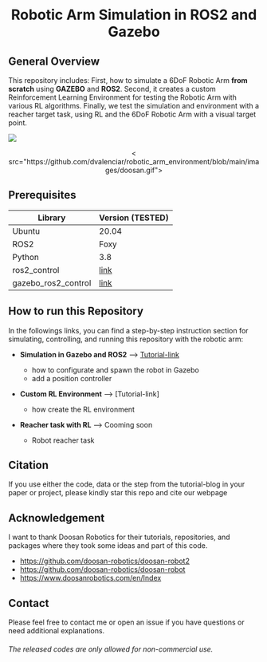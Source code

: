 <h1 align="center">
  <br>
Robotic Arm Simulation in ROS2 and Gazebo
  <br>
</h1>


## General Overview

This repository includes: First, how to simulate a 6DoF Robotic Arm **from scratch** using **GAZEBO** and **ROS2**. Second, it creates a custom Reinforcement Learning Environment for testing the Robotic Arm with various RL algorithms. Finally, we test the simulation and environment with a reacher target task, using RL and the 6DoF Robotic Arm with a visual target point.

![](https://github.com/dvalenciar/robotic_arm_environment/blob/main/images/doosan.gif)

<p align="center">
  < src="https://github.com/dvalenciar/robotic_arm_environment/blob/main/images/doosan.gif">
</p>


## Prerequisites

|Library         | Version (TESTED) |
|----------------------|----|
| Ubuntu | 20.04|
| ROS2| Foxy|
| Python | 3.8|
| ros2_control |[link](https://github.com/ros-controls/ros2_control/tree/foxy) |
| gazebo_ros2_control | [link](https://github.com/ros-simulation/gazebo_ros2_control)|

## How to run this Repository 

In the followings links, you can find a step-by-step instruction section for simulating, controlling, and running this repository with the robotic arm:

* **Simulation in Gazebo and ROS2** --> [Tutorial-link](https://davidvalenciaredro.wixsite.com/my-site/services-7)
  - how to configurate and spawn the robot in Gazebo 
  - add a position controller
   
* **Custom RL Environment** --> [Tutorial-link]
  - how create the RL environment 

* **Reacher task with RL** --> Cooming soon
  - Robot reacher task



## Citation
If you use either the code, data or the step from the tutorial-blog in your paper or project, please kindly star this repo and cite our webpage


## Acknowledgement
I want to thank Doosan Robotics for their tutorials, repositories, and packages where they took some ideas and part of this code.

* https://github.com/doosan-robotics/doosan-robot2
* https://github.com/doosan-robotics/doosan-robot
* https://www.doosanrobotics.com/en/Index

## Contact
Please feel free to contact me or open an issue if you have questions or need additional explanations.

######  The released codes are only allowed for non-commercial use.
